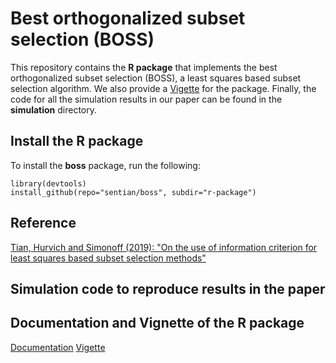 # Best orthogonalized subset selection (BOSS)
This repository contains the **R package** that implements the best orthogonalized subset selection (BOSS), a least squares based subset selection algorithm. We also provide a [Vigette](https://github.com/sentian/boss/blob/master/r-package/vignettes/boss.pdf) for the package. Finally, the code for all the simulation results in our paper can be found in the **simulation** directory. 

## Install the R package
To install the **boss** package, run the following:
```
library(devtools)
install_github(repo="sentian/boss", subdir="r-package")
```

## Reference
[Tian, Hurvich and Simonoff (2019): "On the use of information criterion for least squares based subset selection methods"](https://github.com/sentian/boss/blob/master/paper/Tian2019.pdf)

## Simulation code to reproduce results in the paper

## Documentation and Vignette of the R package
[Documentation](https://github.com/sentian/boss/blob/master/boss_0.1.0.pdf)
[Vigette](https://github.com/sentian/boss/blob/master/r-package/vignettes/boss.pdf)


